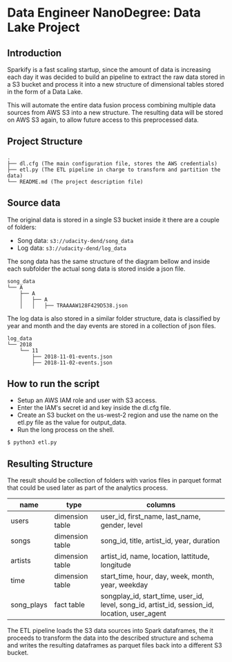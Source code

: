 # Data Engineer NanoDegree: Data Lake Project 


## Introduction

Sparkify is a fast scaling startup, since the amount of data is increasing each day it
was decided to build an pipeline to extract the raw data stored in a S3 bucket and 
process it into a new structure of dimensional tables stored in the form of a Data Lake. 

This will automate the entire data fusion process combining multiple data sources from AWS S3 into a new structure. The resulting data will be stored on AWS S3 again, to allow future access to this preprocessed data.

## Project Structure

```
.
├── dl.cfg (The main configuration file, stores the AWS credentials)
├── etl.py (The ETL pipeline in charge to transform and partition the data)
└── README.md (The project description file)
```

## Source data

The original data is stored in a single S3 bucket inside it there are a couple of folders:

* Song data: `s3://udacity-dend/song_data`
* Log data: `s3://udacity-dend/log_data`

The song data has the same structure of the diagram bellow and inside each subfolder the actual song data is stored inside a json file.

```
song_data
└── A
    ├── A
    │   ├── A
    │   │   ├── TRAAAAW128F429D538.json
```
The log data is also stored in a similar folder structure, data is classified by year and month and the day events are stored in a collection of json files.

```
log_data
└── 2018
    └── 11
        ├── 2018-11-01-events.json
        ├── 2018-11-02-events.json
```

## How to run the script

* Setup an AWS IAM role and user with S3 access.
* Enter the IAM's secret id and key inside the dl.cfg file.
* Create an S3 bucket on the us-west-2 region and use the name on the etl.py file 
as the value for output_data.
* Run the long process on the shell.
```
$ python3 etl.py
```

## Resulting Structure

The result should be collection of folders with varios files in parquet format
that could be used later as part of the analytics process. 

| name | type | columns |
| ---- | ---- | ------- |
| users | dimension table | user_id, first_name, last_name, gender, level |
| songs | dimension table |  song_id, title, artist_id, year, duration |
| artists | dimension table | artist_id, name, location, lattitude, longitude |
| time | dimension table | start_time, hour, day, week, month, year, weekday |
| song_plays | fact table | songplay_id, start_time, user_id, level, song_id, artist_id, session_id, location, user_agent |

The ETL pipeline loads the S3 data sources into Spark dataframes, the it proceeds to transform the data into the described structure and schema and writes the resulting dataframes as parquet files back into a different S3 bucket.
